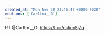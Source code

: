 ```yaml
---
created_at: "Mon Nov 30 23:46:47 +0000 2020"
mentions: ['Carlton__G']
---
```


RT @Carlton__G: https://t.co/ccliunSjZq